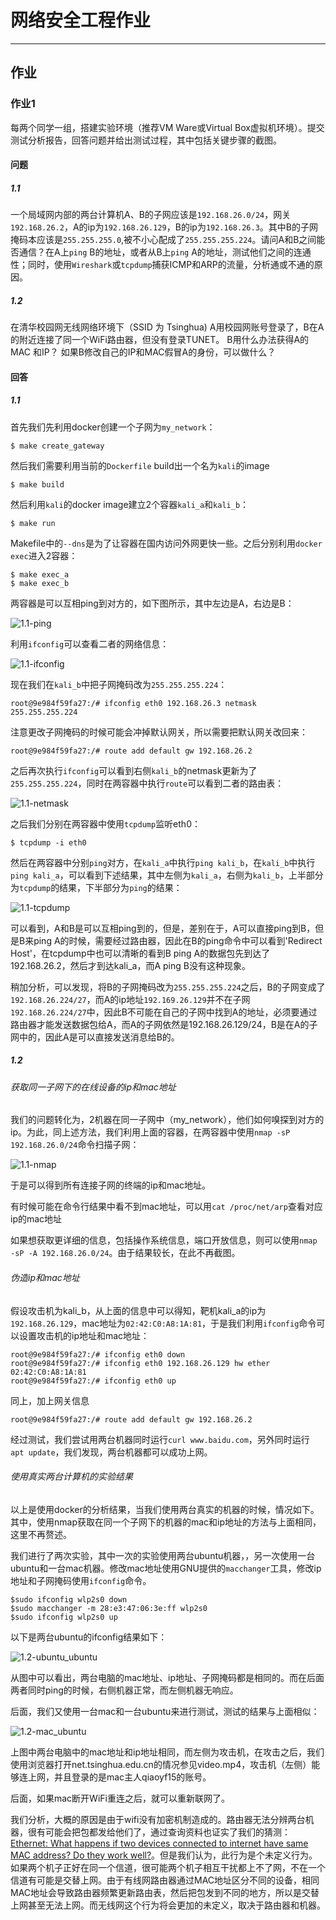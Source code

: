 # 网络安全工程作业

---

## 作业

### 作业1

每两个同学一组，搭建实验环境（推荐VM Ware或Virtual Box虚拟机环境）。提交测试分析报告，回答问题并给出测试过程，其中包括关键步骤的截图。

#### 问题

##### 1.1

一个局域网内部的两台计算机A、B的子网应该是`192.168.26.0/24`，网关`192.168.26.2`，A的ip为`192.168.26.129`，B的ip为`192.168.26.3`。其中B的子网掩码本应该是`255.255.255.0`,被不小心配成了`255.255.255.224`。请问A和B之间能否通信？在A上`ping` B的地址，或者从B上`ping` A的地址，测试他们之间的连通性；同时，使用`Wireshark`或`tcpdump`捕获ICMP和ARP的流量，分析通或不通的原因。

##### 1.2

在清华校园网无线网络环境下（SSID 为 Tsinghua) A用校园网账号登录了，B在A的附近连接了同一个WiFi路由器，但没有登录TUNET。 B用什么办法获得A的MAC 和IP？ 如果B修改自己的IP和MAC假冒A的身份，可以做什么？ 

#### 回答

##### 1.1

首先我们先利用docker创建一个子网为`my_network`：

```
$ make create_gateway
```

然后我们需要利用当前的`Dockerfile` build出一个名为`kali`的image

```
$ make build
```

然后利用`kali`的docker image建立2个容器`kali_a`和`kali_b`：

```
$ make run
```

Makefile中的`--dns`是为了让容器在国内访问外网更快一些。之后分别利用`docker exec`进入2容器：

```
$ make exec_a
$ make exec_b
```

两容器是可以互相ping到对方的，如下图所示，其中左边是A，右边是B：

![1.1-ping](./img/1.1-ping.png)

利用`ifconfig`可以查看二者的网络信息：

![1.1-ifconfig](./img/1.1-ifconfig.png)

现在我们在`kali_b`中把子网掩码改为`255.255.255.224`：

```
root@9e984f59fa27:/# ifconfig eth0 192.168.26.3 netmask 255.255.255.224
```

注意更改子网掩码的时候可能会冲掉默认网关，所以需要把默认网关改回来：

```
root@9e984f59fa27:/# route add default gw 192.168.26.2
```

之后再次执行`ifconfig`可以看到右侧`kali_b`的netmask更新为了`255.255.255.224`，同时在两容器中执行`route`可以看到二者的路由表：

![1.1-netmask](./img/1.1-netmask.png)

之后我们分别在两容器中使用`tcpdump`监听eth0：

```
$ tcpdump -i eth0
```

然后在两容器中分别`ping`对方，在`kali_a`中执行`ping kali_b`，在`kali_b`中执行`ping kali_a`，可以看到下述结果，其中左侧为`kali_a`，右侧为`kali_b`，上半部分为`tcpdump`的结果，下半部分为`ping`的结果：

![1.1-tcpdump](./img/1.1-tcpdump.png)

可以看到，A和B是可以互相ping到的，但是，差别在于，A可以直接ping到B，但是B来ping A的时候，需要经过路由器，因此在B的ping命令中可以看到'Redirect Host'，在tcpdump中也可以清晰的看到B ping A的数据包先到达了192.168.26.2，然后才到达kali_a，而A ping B没有这种现象。

稍加分析，可以发现，将B的子网掩码改为`255.255.255.224`之后，B的子网变成了`192.168.26.224/27`，而A的ip地址`192.169.26.129`并不在子网`192.168.26.224/27`中，因此B不可能在自己的子网中找到A的地址，必须要通过路由器才能发送数据包给A，而A的子网依然是192.168.26.129/24，B是在A的子网中的，因此A是可以直接发送消息给B的。

##### 1.2

###### 获取同一子网下的在线设备的ip和mac地址

我们的问题转化为，2机器在同一子网中（my_network），他们如何嗅探到对方的ip。为此，同上述方法，我们利用上面的容器，在两容器中使用`nmap -sP 192.168.26.0/24`命令扫描子网：

![1.1-nmap](./img/1.1-nmap.png)

于是可以得到所有连接子网的终端的ip和mac地址。

有时候可能在命令行结果中看不到mac地址，可以用`cat /proc/net/arp`查看对应ip的mac地址

如果想获取更详细的信息，包括操作系统信息，端口开放信息，则可以使用`nmap -sP -A 192.168.26.0/24`。由于结果较长，在此不再截图。

###### 伪造ip和mac地址

假设攻击机为kali_b，从上面的信息中可以得知，靶机kali_a的ip为`192.168.26.129`，mac地址为`02:42:C0:A8:1A:81`，于是我们利用`ifconfig`命令可以设置攻击机的ip地址和mac地址：

```
root@9e984f59fa27:/# ifconfig eth0 down
root@9e984f59fa27:/# ifconfig eth0 192.168.26.129 hw ether 02:42:C0:A8:1A:81
root@9e984f59fa27:/# ifconfig eth0 up
```

同上，加上网关信息

```
root@9e984f59fa27:/# route add default gw 192.168.26.2
```

经过测试，我们尝试用两台机器同时运行`curl www.baidu.com`，另外同时运行 `apt update`，我们发现，两台机器都可以成功上网。

###### 使用真实两台计算机的实验结果

以上是使用docker的分析结果，当我们使用两台真实的机器的时候，情况如下。其中，使用nmap获取在同一个子网下的机器的mac和ip地址的方法与上面相同，这里不再赘述。

我们进行了两次实验，其中一次的实验使用两台ubuntu机器，，另一次使用一台ubuntu和一台mac机器。修改mac地址使用GNU提供的`macchanger`工具，修改ip地址和子网掩码使用`ifconfig`命令。

```
$sudo ifconfig wlp2s0 down
$sudo macchanger -m 28:e3:47:06:3e:ff wlp2s0
$sudo ifconfig wlp2s0 up
```

以下是两台ubuntu的ifconfig结果如下：

![1.2-ubuntu_ubuntu](./img/1.2-ubuntu_ubuntu.jpg)

从图中可以看出，两台电脑的mac地址、ip地址、子网掩码都是相同的。而在后面两者同时ping的时候，右侧机器正常，而左侧机器无响应。

后面，我们又使用一台mac和一台ubuntu来进行测试，测试的结果与上面相似：

![1.2-mac_ubuntu](./img/1.2-mac_ubuntu.jpg)

上图中两台电脑中的mac地址和ip地址相同，而左侧为攻击机，在攻击之后，我们使用浏览器打开net.tsinghua.edu.cn的情况参见video.mp4，攻击机（左侧）能够连上网，并且登录的是mac主人qiaoyf15的账号。

后面，如果mac断开WiFi重连之后，就可以重新联网了。

我们分析，大概的原因是由于wifi没有加密机制造成的。路由器无法分辨两台机器，很有可能会把包都发给他们了，通过查询资料也证实了我们的猜测：[Ethernet: What happens if two devices connected to internet have same MAC address? Do they work well?](https://www.quora.com/Ethernet-What-happens-if-two-devices-connected-to-internet-have-same-MAC-address-Do-they-work-well)。但是我们认为，此行为是个未定义行为。如果两个机子正好在同一个信道，很可能两个机子相互干扰都上不了网，不在一个信道有可能是交替上网。由于有线网路由器通过MAC地址区分不同的设备，相同MAC地址会导致路由器频繁更新路由表，然后把包发到不同的地方，所以是交替上网甚至无法上网。而无线网这个行为将会更加的未定义，取决于路由器和机器。

